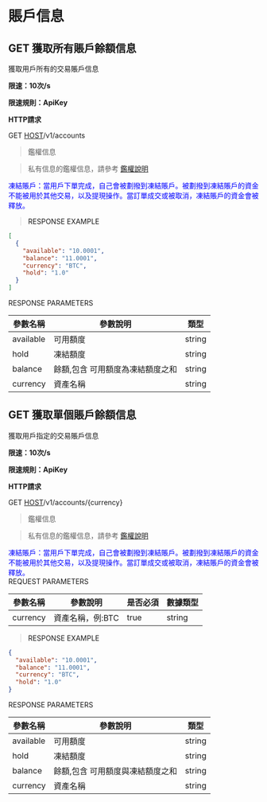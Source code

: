 # 賬戶信息

<h2 id="獲取所有賬戶餘額信息"><font class="httpget">GET</font>  獲取所有賬戶餘額信息</h2>

獲取用戶所有的交易賬戶信息

**限速：10次/s**

**限速規則：ApiKey**

**HTTP請求**

GET [HOST](#HTTP-HOST)/v1/accounts

> 鑑權信息

> 私有信息的鑑權信息，請參考 [鑑權說明](#auth)




<span style="color: blue;">
凍結賬戶：當用戶下單完成，自己會被劃撥到凍結賬戶。被劃撥到凍結賬戶的資金不能被用於其他交易，以及提現操作。當訂單成交或被取消，凍結賬戶的資金會被釋放。
</span>


> <a name="ResonpseExample">RESPONSE EXAMPLE</a>

```json
[
  {
    "available": "10.0001",
    "balance": "11.0001",
    "currency": "BTC",
    "hold": "1.0"
  }
]
```



<aside>
RESPONSE PARAMETERS
</aside>

| 參數名稱 | 參數說明 | 類型 | 
| -------- | -------- | ----- |
|available|可用額度|string|
|hold|凍結額度|string|
|balance|餘額,包含 可用額度為凍結額度之和|string|
|currency|資產名稱|string|




<h2 id="獲取單個賬戶餘額信息"><font class="httpget">GET</font>  獲取單個賬戶餘額信息</h2>

獲取用戶指定的交易賬戶信息

**限速：10次/s**

**限速規則：ApiKey**

**HTTP請求**

GET [HOST](#HTTP-HOST)/v1/accounts/{currency}

> 鑑權信息

> 私有信息的鑑權信息，請參考 [鑑權說明](#auth)


<span style="color: blue;">
凍結賬戶：當用戶下單完成，自己會被劃撥到凍結賬戶。被劃撥到凍結賬戶的資金不能被用於其他交易，以及提現操作。當訂單成交或被取消，凍結賬戶的資金會被釋放。
</span>

<aside>
REQUEST PARAMETERS
</aside>

| 參數名稱 | 參數說明 | 是否必須 | 數據類型 | 
| -------- | -------- | -------- | -------- | 
|currency|資產名稱，例:BTC|true|string|




> <a name="ResonpseExample">RESPONSE EXAMPLE</a>

```json
{
  "available": "10.0001",
  "balance": "11.0001",
  "currency": "BTC",
  "hold": "1.0"
}
```


<aside>
RESPONSE PARAMETERS
</aside>

| 參數名稱 | 參數說明 | 類型 | 
| -------- | -------- | ----- |
|available|可用額度|string|
|hold|凍結額度|string|
|balance|餘額,包含 可用額度與凍結額度之和|string|
|currency|資產名稱|string|
